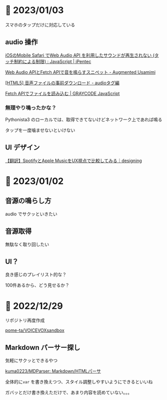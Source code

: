 # 📝 2023/01/03

スマホのタップだけに対応している

## audio 操作

[iOSのMobile Safari でWeb Audio API を利用したサウンドが再生されない (タッチ制約による制限) : JavaScript | iPentec](https://www.ipentec.com/document/software-mobile-safari-ios-web-audio-api-touch-limit)

[Web Audio APIとFetch APIで音を鳴らすスニペット - Augmented Usamimi](https://izumin.hateblo.jp/entry/2016/11/23/124925)

[[HTML5] 音声ファイルの事前ダウンロード - audioタグ編](https://blog.katsubemakito.net/html5/audio2)

[Fetch APIでファイルを読み込む | GRAYCODE JavaScript](https://gray-code.com/javascript/load-file-with-fetch-api/)

### 無理やり鳴ったかな？

Pythonista3 のローカルでは、取得できてないけどネットワーク上であれば鳴る

タップを一度噛ませないといけない

## UI デザイン

[【翻訳】SpotifyとApple MusicをUX視点で比較してみる｜designing](https://note.designing.jp/n/n52d853262e1a)

# 📝 2023/01/02

## 音源の鳴らし方

audio でサクッといきたい

## 音源取得

無駄なく取り回したい

## UI？

良き感じのプレイリスト的な？

100件あるから、どう見せるか？

# 📝 2022/12/29

リポジトリ再度作成

[pome-ta/VOICEVOXsandbox](https://github.com/pome-ta/VOICEVOXsandbox)

## Markdown パーサー探し

気軽にサクッとできるやつ

[kuma0223/MDParser: Markdown/HTMLパーサ](https://github.com/kuma0223/MDParser)

全体的に`var` を書き換えつつ、スタイル調整しやすいようにできるといいね

ガバッとだけ書き換えただけで、あまり内容を読めていない。。。
